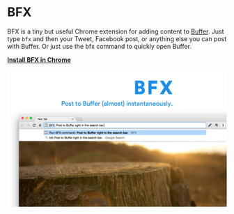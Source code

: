 BFX
===

BFX is a tiny but useful Chrome extension for adding content to [Buffer](https://buffer.com/). Just type `bfx` and then your Tweet, Facebook post, or anything else you can post with Buffer. Or just use the bfx command to quickly open Buffer.

[**Install BFX in Chrome**](https://chrome.google.com/webstore/detail/bfx/jknjjeclphpboefpefeecffanejooofo)

![Screenshot of BFX](https://raw.githubusercontent.com/lachlanjc/bfx/master/screenshot.png)
